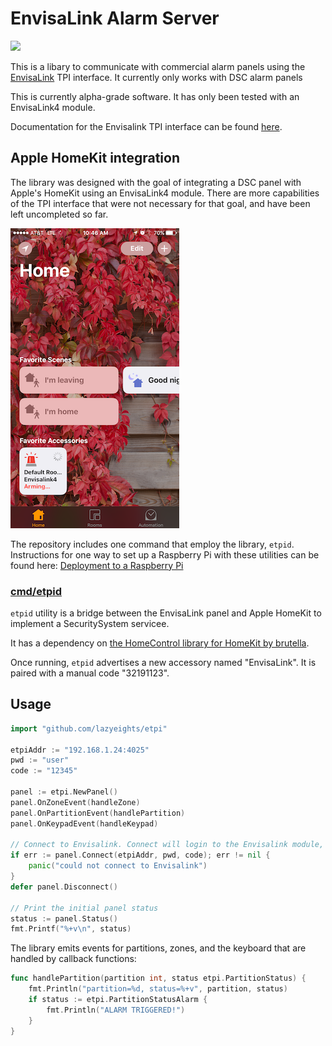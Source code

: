 # EnvisaLink Alarm Server

![](https://travis-ci.org/lazyeights/etpi.svg?branch=master)

This is a libary to communicate with commercial alarm panels using the [EnvisaLink](http://www.eyezon.com) TPI interface. It currently only works with DSC alarm panels

This is currently alpha-grade software. It has only been tested with an EnvisaLink4 module. 

Documentation for the Envisalink TPI interface can be found [here](http://forum.eyez-on.com/FORUM/viewtopic.php?f=6&t=301).

## Apple HomeKit integration

The library was designed with the goal of integrating a DSC panel with Apple's HomeKit using an EnvisaLink4 module. There are more capabilities of the TPI interface that were not necessary for that goal, and have been left uncompleted so far.

![](doc/home_screenshot.png)

The repository includes one command that employ the library, `etpid`. Instructions for one way to set up a Raspberry Pi with these utilities can be found here: [Deployment to a Raspberry Pi](cmd/etpid/README.md)

### [cmd/etpid](cmd/etpid)

`etpid` utility is a bridge between the EnvisaLink panel and Apple HomeKit to implement a SecuritySystem servicee.

It has a dependency on [the HomeControl library for HomeKit by brutella](https://github.com/brutella/hc).

Once running, `etpid` advertises a new accessory named "EnvisaLink". It is paired with a manual code "32191123".

## Usage

```go
import "github.com/lazyeights/etpi"

etpiAddr := "192.168.1.24:4025"
pwd := "user"
code := "12345"

panel := etpi.NewPanel()
panel.OnZoneEvent(handleZone)
panel.OnPartitionEvent(handlePartition)
panel.OnKeypadEvent(handleKeypad)

// Connect to Envisalink. Connect will login to the Envisalink module, set the current date and time, and poll for the panel's current status.
if err := panel.Connect(etpiAddr, pwd, code); err != nil {
    panic("could not connect to Envisalink")
}
defer panel.Disconnect()

// Print the initial panel status
status := panel.Status()
fmt.Printf("%+v\n", status)
```

The library emits events for partitions, zones, and the keyboard that are handled by callback functions:

```go
func handlePartition(partition int, status etpi.PartitionStatus) {
	fmt.Println("partition=%d, status=%+v", partition, status)
    if status := etpi.PartitionStatusAlarm {
        fmt.Println("ALARM TRIGGERED!")
    }
}
```
